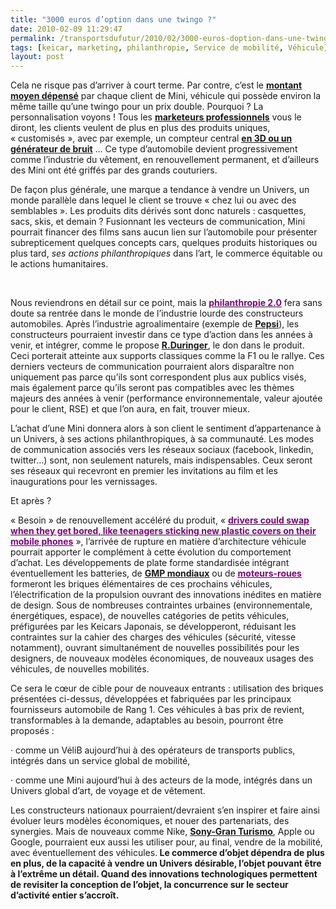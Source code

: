 ```yaml
---
title: "3000 euros d’option dans une twingo ?"
date: 2010-02-09 11:29:47
permalink: /transportsdufutur/2010/02/3000-euros-doption-dans-une-twingo.html
tags: [keicar, marketing, philanthropie, Service de mobilité, Véhicule]
layout: post
---
```


<p class="MsoNormal"><span>Cela ne risque pas d’arriver à court terme. Par contre, c’est le <strong><span style="text-decoration: underline"><a href="http://www.lesechos.fr/info/metiers/020343181554-la-mini-se-multiplie-pour-rester-dans-la-course.html">montant moyen dépensé</a></span></strong> par chaque client de Mini, véhicule qui possède environ la même taille qu’une twingo pour un prix double. Pourquoi ? La personnalisation voyons ! Tous les <strong><span style="text-decoration: underline"><a href="https://gabrielplassat.github.io/transportsdufutur/2010/02/les-automobilistes-vont-configurer-leurs-voitures-en-fonction-de-leurs-besoins.html">marketeurs professionnels</a></span></strong> vous le diront, les clients veulent de plus en plus des produits uniques, « customisés », avec par exemple, un compteur central <strong><span style="text-decoration: underline"><a href="https://gabrielplassat.github.io/transportsdufutur/2010/01/quand-le-virtuel-donnera-plus-de-sensations-reelles-que-le-reel.html">en 3D ou un générateur de bruit</a></span></strong> … Ce type d’automobile devient progressivement comme l’industrie du vêtement, en renouvellement permanent, et d’ailleurs des Mini ont été griffés par des grands couturiers.</span></p> <p class="MsoNormal"><span></span></p> <p class="MsoNormal"><span>De façon plus générale, une marque a tendance à vendre un Univers, un monde parallèle dans lequel le client se trouve « chez lui ou avec des semblables ». Les produits dits dérivés sont donc naturels : casquettes, sacs, skis, et demain ? Fusionnant les vecteurs de communication, Mini pourrait financer des films sans aucun lien sur l’automobile pour présenter subrepticement quelques concepts cars, quelques produits historiques ou plus tard, <em>ses actions philanthropiques</em> dans l’art, le commerce équitable ou le actions humanitaires.</span></p> <p class="MsoNormal"><span>  </span></p>   <!--more-->  <p class="MsoNormal"><span>Nous reviendrons en détail sur ce point, mais la <strong><span style="text-decoration: underline"><a href="http://fontainedepierres.blogspot.com/"><font color="#800080">philanthropie 2.0</font></a></span></strong> fera sans doute sa rentrée dans le monde de l’industrie lourde des constructeurs automobiles. Après l’industrie agroalimentaire (exemple de <strong><span style="text-decoration: underline"><a href="http://fontainedepierres.blogspot.com/2009/12/le-debut-dune-nouvelle-ere.html">Pepsi</a></span></strong>), les constructeurs pourraient investir dans ce type d’action dans les années à venir, et intégrer, comme le propose <strong><span style="text-decoration: underline"><a href="http://smartfutur.blogspirit.com/archive/2010/01/09/la-generosite-integree-tendance-de-la-prochaine-decennie.html">R.Duringer</a></span></strong>, le don dans le produit. Ceci porterait atteinte aux supports classiques comme la F1 ou le rallye. Ces derniers vecteurs de communication pourraient alors disparaître non uniquement pas parce qu’ils sont correspondent plus aux publics visés, mais également parce qu’ils seront pas compatibles avec les thèmes majeurs des années à venir (performance environnementale, valeur ajoutée pour le client, RSE) et que l’on aura, en fait, trouver mieux.</span></p> <p class="MsoNormal"><span></span></p> <p class="MsoNormal"><span>L’achat d’une Mini donnera alors à son client le sentiment d’appartenance à un Univers, à ses actions philanthropiques, à sa communauté. Les modes de communication associés vers les réseaux sociaux (facebook, linkedin, twitter…) sont, non seulement naturels, mais indispensables. Ceux seront ses réseaux qui recevront en premier les invitations au film et les inaugurations pour les vernissages.</span></p> <p class="MsoNormal"><span></span></p> <p class="MsoNormal"><span>Et après ?</span></p> <p class="MsoNormal"><span></span></p> <p class="MsoNormal"><span>« Besoin » de renouvellement accéléré du produit, « <strong><span style="text-decoration: underline"><a href="http://www.ft.com/cms/s/0/04a8bb04-11e7-11df-b6e3-00144feab49a,dwp_uuid=56ee71d8-0fb7-11df-bc45-00144feabdc0.html"><font color="#800080">drivers could swap when they get bored, like teenagers sticking new plastic covers on their mobile phones</font></a></span></strong> », l’arrivée de rupture en matière d’architecture véhicule pourrait apporter le complément à cette évolution du comportement d’achat. Les développements de plate forme standardisée intégrant éventuellement les batteries, de <strong><span style="text-decoration: underline"><a href="https://gabrielplassat.github.io/transportsdufutur/2010/01/qui-sera-capable-de-faire-un-gmp-de-20-kw-au-meilleur-prix-.html">GMP mondiaux</a></span></strong> ou de <strong><span style="text-decoration: underline"><a href="http://www.ft.com/cms/s/0/04a8bb04-11e7-11df-b6e3-00144feab49a,dwp_uuid=56ee71d8-0fb7-11df-bc45-00144feabdc0.html"><font color="#800080">moteurs-roues</font></a></span></strong> formeront les briques élémentaires de ces prochains véhicules, l’électrification de la propulsion ouvrant des innovations inédites en matière de design. Sous de nombreuses contraintes urbaines (environnementale, énergétiques, espace), de nouvelles catégories de petits véhicules, préfigurées par les Keicars Japonais, se développeront, réduisant les contraintes sur la cahier des charges des véhicules (sécurité, vitesse notamment), ouvrant simultanément de nouvelles possibilités pour les designers, de nouveaux modèles économiques, de nouveaux usages des véhicules, de nouvelles mobilités.</span></p> <p class="MsoNormal"><span></span></p> <p class="MsoNormal"><span>Ce sera le cœur de cible pour de nouveaux entrants : utilisation des briques présentées ci-dessus, développées et fabriquées par les principaux fournisseurs automobile de Rang 1. Ces véhicules à bas prix de revient, transformables à la demande, adaptables au besoin, pourront être proposés :</span></p> <p class="MsoNormal"><span><span>·<span> </span></span></span><span dir="ltr"><span>comme un VéliB aujourd’hui à des opérateurs de transports publics, intégrés dans un service global de mobilité,</span></span></p> <p class="MsoNormal"><span><span>·<span> </span></span></span><span dir="ltr"><span>comme une Mini aujourd’hui à des acteurs de la mode, intégrés dans un Univers global d’art, de voyage et de vêtement.</span></span></p> <p class="MsoNormal"><span></span></p> <p class="MsoNormal"><span>Les constructeurs nationaux pourraient/devraient s’en inspirer et faire ainsi évoluer leurs modèles économiques, et nouer des partenariats, des synergies. Mais de nouveaux comme Nike, <strong><span style="text-decoration: underline"><a href="https://gabrielplassat.github.io/transportsdufutur/2010/01/quand-le-virtuel-donnera-plus-de-sensations-reelles-que-le-reel.html">Sony-Gran Turismo</a></span></strong>, Apple ou Google, pourraient eux aussi les utiliser pour, au final, vendre de la mobilité, avec éventuellement des véhicules.<strong> Le commerce d’objet dépendra de plus en plus, de la capacité à vendre un Univers désirable, l’objet pouvant être à l’extrême un détail. Quand des innovations technologiques permettent de revisiter la conception de l’objet, la concurrence sur le secteur d’activité entier s’accroît.</strong></span></p>
